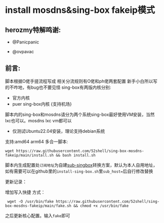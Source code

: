 # install mosdns&sing-box fakeip模式

## herozmy特解鸣谢:
* @Panicpanic


* @ovpavac
## 前言:
脚本根据O佬手搓流程写成
相关分流规则有O佬和ph佬两套配置
新手小白所以写的不咋地，有bug也不要见怪
sing-box有两版内核分别:
* 官方内核
* puer sing-box内核 {支持机场}

脚本内的sing-box和mosdns请分为两个系统sing-box最好使用VM安装，当然lxc也可以。mosdns lxc vm都可以
* 仅测试Ubuntu22.04安装，理论支持debian系统

支持:amd64 arm64
多合一脚本:
``` shell
wget https://raw.githubusercontent.com/52shell/sing-box-mosdns-fakeip/main/install.sh && bash install.sh
```
脚本内生成配置处`订阅地址`为自建[sub-singbox](https://github.com/Toperlock/sing-box-subscribe)转换方案，默认为本人自用地址，如有需要可以在github里的`install-sing-box.sh`里`sub_host=`后自行修改替换


更新记录：

增加写入快捷 方式：
``` shell
 wget -O /usr/bin/fake https://raw.githubusercontent.com/52shell/sing-box-mosdns-fakeip/main/fake.sh && chmod +x /usr/bin/fake
```
之后更新核心配置。输入`fake`即可
